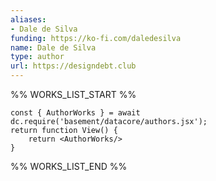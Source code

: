 ```yaml
---
aliases:
- Dale de Silva
funding: https://ko-fi.com/daledesilva
name: Dale de Silva
type: author
url: https://designdebt.club
---
```



%% WORKS_LIST_START %%

```datacorejsx
const { AuthorWorks } = await dc.require('basement/datacore/authors.jsx');
return function View() {
    return <AuthorWorks/>
}
```
%% WORKS_LIST_END %%